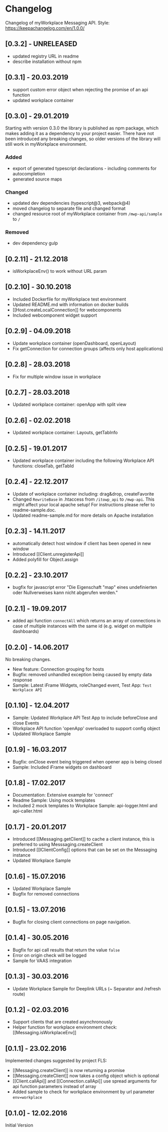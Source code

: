# Changelog

Changelog of myWorkplace Messaging API.
Style: https://keepachangelog.com/en/1.0.0/

## [0.3.2] - UNRELEASED
- updated registry URL in readme
- describe installation without npm

## [0.3.1] - 20.03.2019
- support custom error object when rejecting the promise of an api function
- updated workplace container

## [0.3.0] - 29.01.2019
Starting with version 0.3.0 the library is published as npm package, which makes adding it as a dependency to your project easier.
There have not been introduced any breaking changes, so older versions of the library will still work in myWorkplace environment.

### Added
- export of generated typescript declarations - including comments for autocompletion
- generated source maps

### Changed
- updated dev dependencies (typescript@3, webpack@4)
- moved changelog to separate file and changed format
- changed resource root of myWorkplace container from `/mwp-api/sample` to `/`

### Removed
- dev dependency gulp

## [0.2.11] - 21.12.2018
* isWorkplaceEnv() to work without URL param

## [0.2.10] - 30.10.2018
* Included Dockerfile for myWorkplace test environment
* Updated README.md with information on docker builds
* [[Host.createLocalConnection]] for webcomponents
* Included webcomponent widget support

## [0.2.9] - 04.09.2018
* Update workplace container (openDashboard, openLayout)
* Fix getConnection for connection groups (affects only host applications)

## [0.2.8] - 28.03.2018
* Fix for multiple window issue in workplace

## [0.2.7] - 28.03.2018
* Updated workplace container: openApp with split view

## [0.2.6] - 02.02.2018
* Updated workplace container: Layouts, getTabInfo 

## [0.2.5] - 19.01.2017
* Updated workplace container including the following Workplace API functions: closeTab, getTabId

## [0.2.4] - 22.12.2017
* Update of workplace container including: drag&drop, createFavorite
* Changed `RewriteBase` in .htaccess from `/itowp_api` to `/mwp-api`. This might affect your local apache setup! For instructions please refer to readme-sample.doc.
* Updated readme-sample.md for more details on Apache installation

## [0.2.3] - 14.11.2017
* automatically detect host window if client has been opened in new window
* Introduced [[Client.unregisterApi]]
* Added polyfill for Object.assign

## [0.2.2] - 23.10.2017
* bugfix for javascript error "Die Eigenschaft "map" eines undefinierten oder Nullverweises kann nicht abgerufen werden."

## [0.2.1] - 19.09.2017
* added api function `connectAll` which returns an array of connections in case of multiple instances with the same id (e.g. widget on multiple dashboards)

## [0.2.0] - 14.06.2017
No breaking changes.
* New feature: Connection grouping for hosts
* Bugfix: removed unhandled exception being caused by empty data response
* Sample: Latest iFrame Widgets, roleChanged event, Test App: `Test Workplace API`

## [0.1.10] - 12.04.2017
* Sample: Updated Workplace API Test App to include beforeClose and close Events
* Workplace API function 'openApp' overloaded to support config object
* Updated Workplace Sample

## [0.1.9] - 16.03.2017
* Bugfix: onClose event being triggered when opener app is being closed
* Sample: Included iFrame widgets on dashboard

## [0.1.8] - 17.02.2017
* Documentation: Extensive example for 'connect'
* Readme Sample: Using mock templates
* Included 2 mock templates to Workplace Sample: api-logger.html and api-caller.html

## [0.1.7] - 20.01.2017
* Introduced [[Messaging.getClient]] to cache a client instance, this is preferred to using Messsaging.createClient
* Introduced [[IClientConfig]] options that can be set on the Messaging instance
* Updated Workplace Sample

## [0.1.6] - 15.07.2016
* Updated Workplace Sample
* Bugfix for removed connections

## [0.1.5] - 13.07.2016
* Bugfix for closing client connections on page navigation.

## [0.1.4] - 30.05.2016
* Bugfix for api call results that return the value `false`
* Error on origin check will be logged
* Sample for VAAS integration

## [0.1.3] - 30.03.2016
* Update Workplace Sample for Deeplink URLs (~ Separator and /refresh route)

## [0.1.2] - 02.03.2016
* Support clients that are created asynchronously
* Helper function for workplace environment check: [[Messaging.isWorkplaceEnv]]

## [0.1.1] - 23.02.2016
Implemented changes suggested by project FLS:
* [[Messaging.createClient]] is now returning a promise
* [[Messaging.createClient]] now takes a config object which is optional
* [[Client.callApi]] and [[Connection.callApi]] use spread arguments for api function parameters instead of array
* Added sample to check for workplace environment by url parameter `env=workplace`

## [0.1.0] - 12.02.2016
Initial Version

